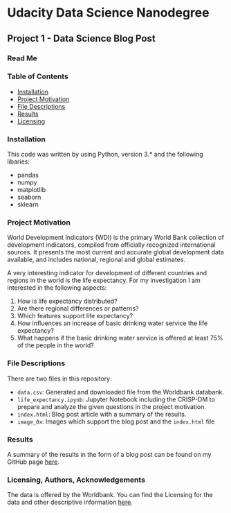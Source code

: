 # Udacity Data Science Nanodegree

## Project 1 - Data Science Blog Post

### Read Me

### Table of Contents

<ul>
<li><a href="#Installation">Installation</a></li>
<li><a href="#Project-Motivation">Project Motivation</a></li>
<li><a href="#File-Descriptions">File Descriptions</a></li>
<li><a href="#Results">Results</a></li>
<li><a href="#Licensing,-Authors,-Acknowledgements">Licensing</a></li>
</ul>

### Installation

This code was written by using Python, version 3.* and the following libaries:

- pandas
- numpy
- matplotlib
- seaborn
- sklearn

### Project Motivation

World Development Indicators (WDI) is the primary World Bank collection of development indicators, compiled from officially recognized international sources. It presents the most current and accurate global development data available, and includes national, regional and global estimates.

A very interesting indicator for development of different countries and regions in the world is the life expectancy. For my investigation I am interested in the following aspects:

1. How is life expectancy distributed?
2. Are there regional differences or patterns?
3. Which features support life expectancy?
4. How influences an increase of basic drinking water service the life expectancy?
5. What happens if the basic drinking water service is offered at least 75% of the people in the world?

### File Descriptions

There are two files in this repository:

- `data.csv`: Generated and downloaded file from the Worldbank databank.
- `life_expectancy.ipynb`: Jupyter Notebook including the CRISP-DM to prepare and analyze the given questions in the project motivation.
- `index.html`: Blog post article with a summary of the results.
- `image_0x`: Images which support the blog post and the `index.html` file

### Results

A summary of the results in the form of a blog post can be found on my GitHub page <a href="https://stefanschonauer.github.io/Udacity_DSND_Project_01/">here</a>.

### Licensing, Authors, Acknowledgements

The data is offered by the Worldbank. You can find the Licensing for the data and other descriptive information <a href="https://databank.worldbank.org/">here</a>.
